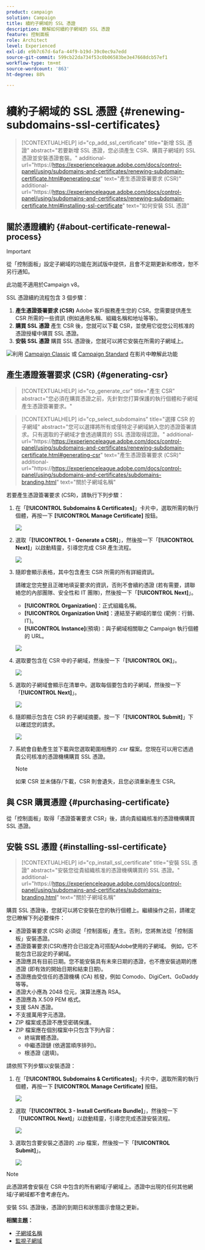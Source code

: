 ```yaml
---
product: campaign
solution: Campaign
title: 續約子網域的 SSL 憑證
description: 瞭解如何續約子網域的 SSL 憑證
feature: 控制面板
role: Architect
level: Experienced
exl-id: e9b7c67d-6afa-44f9-b19d-39c0ec9a7edd
source-git-commit: 599cb22da734f53c0b06583be3e47668dcb57ef1
workflow-type: tm+mt
source-wordcount: '863'
ht-degree: 88%

---
```


# 續約子網域的 SSL 憑證 {#renewing-subdomains-ssl-certificates}

>[!CONTEXTUALHELP]
>id="cp_add_ssl_certificate"
>title="新增 SSL 憑證"
>abstract="若要新增 SSL 憑證，您必須產生 CSR、購買子網域的 SSL 憑證並安裝憑證套裝。"
>additional-url="https://https://experienceleague.adobe.com/docs/control-panel/using/subdomains-and-certificates/renewing-subdomain-certificate.html#generating-csr" text="產生憑證簽署要求 (CSR)"
>additional-url="https://https://experienceleague.adobe.com/docs/control-panel/using/subdomains-and-certificates/renewing-subdomain-certificate.html#installing-ssl-certificate" text="如何安裝 SSL 憑證"

## 關於憑證續約 {#about-certificate-renewal-process}

>[!IMPORTANT]
>
>從「控制面板」設定子網域的功能在測試版中提供，且會不定期更新和修改，恕不另行通知。
>
>此功能不適用於Campaign v8。

SSL 憑證續約流程包含 3 個步驟：

1. **產生憑證簽署要求 (CSR)**
Adobe 客戶服務產生您的 CSR。您需要提供產生 CSR 所需的一些資訊 (例如通用名稱、組織名稱和地址等等)。
1. **購買 SSL 憑證**
產生 CSR 後，您就可以下載 CSR，並使用它從您公司核准的憑證授權中購買 SSL 憑證。
1. **安裝 SSL 憑證**
購買 SSL 憑證後，您就可以將它安裝在所需的子網域上。

![](assets/do-not-localize/how-to-video.png)利用 [Campaign Classic](https://experienceleague.adobe.com/docs/campaign-classic-learn/control-panel/subdomains-and-certificates/adding-ssl-certificates.html?lang=en#subdomains-and-certificates) 或 [Campaign Standard](https://experienceleague.adobe.com/docs/campaign-standard-learn/control-panel/subdomains-and-certificates/adding-ssl-certificates.html?lang=en#adding-ssl-certificates) 在影片中瞭解此功能

## 產生憑證簽署要求 (CSR) {#generating-csr}

>[!CONTEXTUALHELP]
>id="cp_generate_csr"
>title="產生 CSR"
>abstract="您必須在購買憑證之前，先針對您打算保護的執行個體和子網域產生憑證簽署要求。"

>[!CONTEXTUALHELP]
>id="cp_select_subdomains"
>title="選擇 CSR 的子網域"
>abstract="您可以選擇將所有或僅特定子網域納入您的憑證簽署請求。只有選取的子網域才會透過購買的 SSL 憑證取得認證。"
>additional-url="https://https://experienceleague.adobe.com/docs/control-panel/using/subdomains-and-certificates/renewing-subdomain-certificate.html#generating-csr" text="產生憑證簽署要求 (CSR)"
>additional-url="https://https://experienceleague.adobe.com/docs/control-panel/using/subdomains-and-certificates/subdomains-branding.html" text="關於子網域名稱"

若要產生憑證簽署要求 (CSR)，請執行下列步驟：

1. 在「**[!UICONTROL Subdomains & Certificates]**」卡片中，選取所需的執行個體，再按一下 **[!UICONTROL Manage Certificate]** 按鈕。

   ![](assets/renewal1.png)

1. 選取「**[!UICONTROL 1 - Generate a CSR]**」，然後按一下「**[!UICONTROL Next]**」以啟動精靈，引導您完成 CSR 產生流程。

   ![](assets/renewal2.png)

1. 隨即會顯示表格，其中包含產生 CSR 所需的所有詳細資訊。

   請確定您完整且正確地填妥要求的資訊，否則不會續約憑證 (若有需要，請聯絡您的內部團隊、安全性和 IT 團隊)，然後按一下「**[!UICONTROL Next]**」。

   * **[!UICONTROL Organization]**：正式組織名稱。
   * **[!UICONTROL Organization Unit]**：連結至子網域的單位 (範例：行銷、IT)。
   * **[!UICONTROL Instance]**(預填)：與子網域相關聯之 Campaign 執行個體的 URL。

   ![](assets/renewal3.png)

1. 選取要包含在 CSR 中的子網域，然後按一下「**[!UICONTROL OK]**」。

   ![](assets/renewal4.png)

1. 選取的子網域會顯示在清單中。選取每個要包含的子網域，然後按一下「**[!UICONTROL Next]**」。

   ![](assets/renewal5.png)

1. 隨即顯示包含在 CSR 的子網域摘要。按一下「**[!UICONTROL Submit]**」下以確認您的請求。

   ![](assets/renewal6.png)

1. 系統會自動產生並下載與您選取範圍相應的 .csr 檔案。您現在可以用它透過貴公司核准的憑證機構購買 SSL 憑證。

   >[!NOTE]
   >
   >如果 CSR 並未儲存/下載，CSR 則會遺失，且您必須重新產生 CSR。

## 與 CSR 購買憑證 {#purchasing-certificate}

從「控制面板」取得「憑證簽署要求 CSR」後，請向貴組織核准的憑證機構購買 SSL 憑證。

## 安裝 SSL 憑證 {#installing-ssl-certificate}

>[!CONTEXTUALHELP]
>id="cp_install_ssl_certificate"
>title="安裝 SSL 憑證"
>abstract="安裝您從貴組織核准的憑證機構購買的 SSL 憑證。"
>additional-url="https://https://experienceleague.adobe.com/docs/control-panel/using/subdomains-and-certificates/subdomains-branding.html" text="關於子網域名稱"

購買 SSL 憑證後，您就可以將它安裝在您的執行個體上。繼續操作之前，請確定您已瞭解下列必要條件：

* 憑證簽署要求 (CSR) 必須從「控制面板」產生。否則，您將無法從「控制面板」安裝憑證。
* 憑證簽署要求(CSR)應符合已設定為可搭配Adobe使用的子網域。 例如，它不能包含已設定的子網域。
* 憑證應具有目前日期。您不能安裝具有未來日期的憑證，也不應安裝過期的應憑證 (即有效的開始日期和結束日期)。
* 憑證應由受信任的憑證機構 (CA) 核發，例如 Comodo、DigiCert、GoDaddy 等等。
* 憑證大小應為 2048 位元，演算法應為 RSA。
* 憑證應為 X.509 PEM 格式。
* 支援 SAN 憑證。
* 不支援萬用字元憑證。
* ZIP 檔案或憑證不應受密碼保護。
* ZIP 檔案應在個別檔案中只包含下列內容：
   * 終端實體憑證。
   * 中繼憑證鏈 (依適當順序排列)。
   * 根憑證 (選填)。

請依照下列步驟以安裝憑證：

1. 在「**[!UICONTROL Subdomains & Certificates]**」卡片中，選取所需的執行個體，再按一下 **[!UICONTROL Manage Certificate]** 按鈕。

   ![](assets/renewal1.png)

1. 選取「**[!UICONTROL 3 - Install Certificate Bundle]**」，然後按一下「**[!UICONTROL Next]**」以啟動精靈，引導您完成憑證安裝流程。

   ![](assets/install1.png)

1. 選取包含要安裝之憑證的 .zip 檔案，然後按一下「**[!UICONTROL Submit]**」。

   ![](assets/install2.png)

>[!NOTE]
>
>此憑證將會安裝在 CSR 中包含的所有網域/子網域上。憑證中出現的任何其他網域/子網域都不會考慮在內。

安裝 SSL 憑證後，憑證的到期日和狀態圖示會隨之更新。

**相關主題：**

* [子網域名稱](../../subdomains-certificates/using/subdomains-branding.md)
* [監視子網域](../../subdomains-certificates/using/monitoring-subdomains.md)
